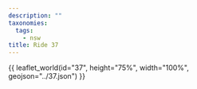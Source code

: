 ```yaml
---
description: ""
taxonomies:
  tags:
    - nsw
title: Ride 37
---
```


{{ leaflet_world(id="37", height="75%", width="100%", geojson="../37.json") }}
